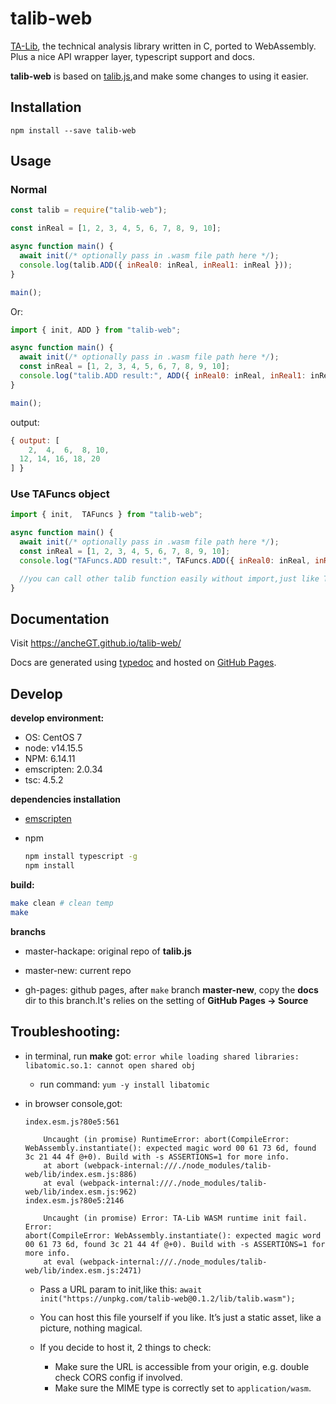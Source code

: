 # talib-web

[TA-Lib](https://ta-lib.org/), the technical analysis library written in C, ported to WebAssembly. Plus a nice API wrapper layer, typescript support and docs.

**talib-web** is based on [talib.js](https://github.com/hackape/talib.js),and make some changes to using it easier.

## Installation

```
npm install --save talib-web
```

## Usage

### Normal

```js
const talib = require("talib-web");

const inReal = [1, 2, 3, 4, 5, 6, 7, 8, 9, 10];

async function main() {
  await init(/* optionally pass in .wasm file path here */);
  console.log(talib.ADD({ inReal0: inReal, inReal1: inReal }));
}

main();
```

Or:

```js
import { init, ADD } from "talib-web";

async function main() {
  await init(/* optionally pass in .wasm file path here */);
  const inReal = [1, 2, 3, 4, 5, 6, 7, 8, 9, 10];
  console.log("talib.ADD result:", ADD({ inReal0: inReal, inReal1: inReal }));
}

main();
```

output:
```js
{ output: [
    2,  4,  6,  8, 10,
  12, 14, 16, 18, 20
] }
```

### Use TAFuncs object

```js
import { init,  TAFuncs } from "talib-web";

async function main() {
  await init(/* optionally pass in .wasm file path here */);
  const inReal = [1, 2, 3, 4, 5, 6, 7, 8, 9, 10];
  console.log("TAFuncs.ADD result:", TAFuncs.ADD({ inReal0: inReal, inReal1: inReal }));

  //you can call other talib function easily without import,just like TAFuncs.MA()
}
```


## Documentation

Visit https://ancheGT.github.io/talib-web/

Docs are generated using [typedoc](https://github.com/TypeStrong/typedoc) and hosted on [GitHub Pages](https://github.com/ancheGT/talib-web/tree/gh-pages).


## Develop

**develop environment:**

- OS: CentOS 7
- node: v14.15.5
- NPM: 6.14.11
- emscripten: 2.0.34
- tsc: 4.5.2

**dependencies installation**

- [emscripten](https://emscripten.org/docs/getting_started/downloads.html)

- npm 

	```sh
	npm install typescript -g
	npm install
	```

**build:**

```sh
make clean # clean temp
make
```

**branchs**

- master-hackape: original repo of **talib.js**

- master-new: current repo

- gh-pages: github pages, after `make` branch **master-new**, copy the **docs** dir to this branch.It's relies on the setting of **GitHub Pages ->  Source**

## Troubleshooting:

- in terminal, run **make** got: `error while loading shared libraries: libatomic.so.1: cannot open shared obj`
	- run command: `yum -y install libatomic`

- in browser console,got: 

	```
	index.esm.js?80e5:561 
			
		Uncaught (in promise) RuntimeError: abort(CompileError: WebAssembly.instantiate(): expected magic word 00 61 73 6d, found 3c 21 44 4f @+0). Build with -s ASSERTIONS=1 for more info.
		at abort (webpack-internal:///./node_modules/talib-web/lib/index.esm.js:886)
		at eval (webpack-internal:///./node_modules/talib-web/lib/index.esm.js:962)
	index.esm.js?80e5:2146 
			
		Uncaught (in promise) Error: TA-Lib WASM runtime init fail.
	Error: 
	abort(CompileError: WebAssembly.instantiate(): expected magic word 00 61 73 6d, found 3c 21 44 4f @+0). Build with -s ASSERTIONS=1 for more info.
		at eval (webpack-internal:///./node_modules/talib-web/lib/index.esm.js:2471)
	```
	- Pass a URL param to init,like this: `await init("https://unpkg.com/talib-web@0.1.2/lib/talib.wasm");`

	- You can host this file yourself if you like. It’s just a static asset, like a picture, nothing magical.

	- If you decide to host it, 2 things to check:

    	- Make sure the URL is accessible from your origin, e.g. double check CORS config if involved.
    	- Make sure the MIME type is correctly set to `application/wasm`.
